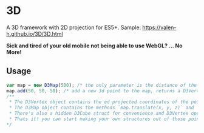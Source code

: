 # 3D  
A 3D framework with 2D projection for ES5+. Sample: https://valen-h.github.io/3D/3D.html  
  
**Sick and tired of your old mobile not being able to use WebGL? ... No More!**  
  
## Usage  
```javascript
var map = new D3Map(500); /* the only parameter is the distance of the camera from the center of the plane (Z-pivot)  */
map.add(50, 50, 50); /* add a new 3d point to the map, returns a D3Vertex  */
/**
 * The D3Vertex object contains the ed projected coordinates of the point as vtex.coords and the 2d projection as vtex.coord2d.
 * The D3Map object contains the methods `map.translate(x, y, z)` and `map.rotate(x, y, z)` for controling the camera and others like `segmentConnect(vertices, context2d)` for line carving.
 * There's also a hidden D3Cube struct for convenience and D3Vertex operations such as `dot(vertex)` or `clip(relativeVertex)`...
 * Thats it! you can start making your own structures out of those points! read the `.js` files for more documentation...
*/
```  
